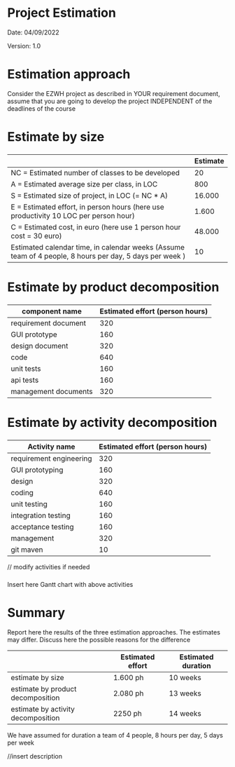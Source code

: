 # Project Estimation  
Date:       04/09/2022

Version:    1.0


# Estimation approach
Consider the EZWH  project as described in YOUR requirement document, assume that you are going to develop the project INDEPENDENT of the deadlines of the course
# Estimate by size
### 
|             | Estimate                        |             
| ----------- | ------------------------------- |  
| NC =  Estimated number of classes to be developed   |              20               |             
|  A = Estimated average size per class, in LOC       |              800             | 
| S = Estimated size of project, in LOC (= NC * A) | 16.000 |           
| E = Estimated effort, in person hours (here use productivity 10 LOC per person hour)  |         1.600                          |   
| C = Estimated cost, in euro (here use 1 person hour cost = 30 euro) | 48.000 | 
| Estimated calendar time, in calendar weeks (Assume team of 4 people, 8 hours per day, 5 days per week ) |  10     |               

# Estimate by product decomposition
### 
|         component name    | Estimated effort (person hours)   |             
| ----------- | ------------------------------- | 
|requirement document    | 320 |
| GUI prototype | 160 |
|design document |320|
|code |640|
| unit tests |160|
| api tests |160|
| management documents  |320|



# Estimate by activity decomposition
### 
|         Activity name    | Estimated effort (person hours)   |             
| ----------- | ------------------------------- | 
|requirement engineering | 320 |
|GUI prototyping | 160 |
|design | 320 |
| coding | 640 |
| unit testing | 160 |
| integration testing | 160 |
| acceptance testing | 160 |
| management | 320 |
| git maven | 10 | 
// modify activities if needed
###
Insert here Gantt chart with above activities

# Summary

Report here the results of the three estimation approaches. The  estimates may differ. Discuss here the possible reasons for the difference

|             | Estimated effort                        |   Estimated duration |          
| ----------- | ------------------------------- | ---------------|
| estimate by size |1.600 ph| 10 weeks |
| estimate by product decomposition |2.080 ph| 13 weeks |
| estimate by activity decomposition |2250 ph| 14 weeks |

We have assumed for duration a team of 4 people, 8 hours per day, 5 days per week

//insert description

